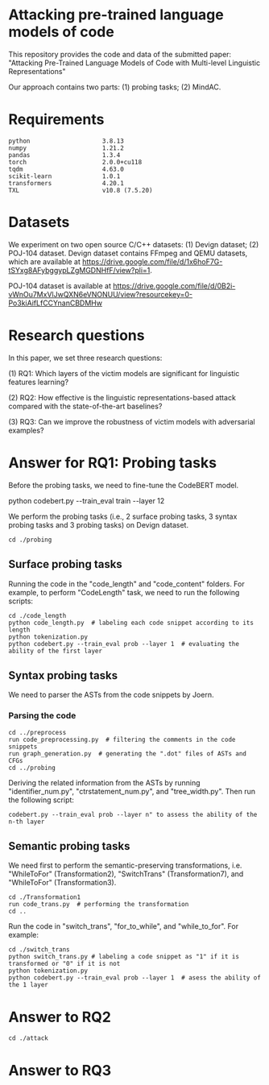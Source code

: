 # Attacking pre-trained language models of code
This repository provides the code and data of the submitted paper: "Attacking Pre-Trained Language Models of Code with Multi-level Linguistic Representations"

Our approach contains two parts: (1) probing tasks; (2) MindAC.

# Requirements
```
python                    3.8.13
numpy                     1.21.2
pandas                    1.3.4
torch                     2.0.0+cu118
tqdm                      4.63.0
scikit-learn              1.0.1
transformers              4.20.1
TXL                       v10.8 (7.5.20) 
```

# Datasets
We experiment on two open source C/C++ datasets: (1) Devign dataset; (2) POJ-104 dataset.
Devign dataset contains FFmpeg and QEMU datasets, which are available at https://drive.google.com/file/d/1x6hoF7G-tSYxg8AFybggypLZgMGDNHfF/view?pli=1.

POJ-104 dataset is available at https://drive.google.com/file/d/0B2i-vWnOu7MxVlJwQXN6eVNONUU/view?resourcekey=0-Po3kiAifLfCCYnanCBDMHw

# Research questions

In this paper, we set three research questions: 

(1) RQ1: Which layers of the victim models are significant for linguistic features learning?

(2) RQ2: How effective is the linguistic representations-based attack compared with the state-of-the-art baselines?

(3) RQ3: Can we improve the robustness of victim models with adversarial examples?

# Answer for RQ1: Probing tasks
Before the probing tasks, we need to fine-tune the CodeBERT model.

python codebert.py --train_eval train --layer 12

We perform the probing tasks (i.e., 2 surface probing tasks, 3 syntax probing tasks and 3 probing tasks) on Devign dataset.

```
cd ./probing
```

## Surface probing tasks
Running the code in the "code_length" and "code_content" folders. For example, to perform "CodeLength" task, we need to run the following scripts:

```
cd ./code_length
python code_length.py  # labeling each code snippet according to its length
python tokenization.py  
python codebert.py --train_eval prob --layer 1  # evaluating the ability of the first layer
```

## Syntax probing tasks
We need to parser the ASTs from the code snippets by Joern. 

### Parsing the code
```
cd ../preprocess
run code_preprocessing.py  # filtering the comments in the code snippets
run graph_generation.py  # generating the ".dot" files of ASTs and CFGs
cd ../probing
```

Deriving the related information from the ASTs by running "identifier_num.py", "ctrstatement_num.py", and "tree_width.py". Then run the following script:

```
codebert.py --train_eval prob --layer n" to assess the ability of the n-th layer
```

## Semantic probing tasks
We need first to perform the semantic-preserving transformations, i.e. "WhileToFor" (Transformation2), "SwitchTrans" (Transformation7), and "WhileToFor" (Transformation3). 

```
cd ./Transformation1
run code_trans.py  # performing the transformation
cd ..
```

Run the code in "switch_trans", "for_to_while", and "while_to_for". For example:

```
cd ./switch_trans
python switch_trans.py # labeling a code snippet as "1" if it is transformed or "0" if it is not
python tokenization.py
python codebert.py --train_eval prob --layer 1  # asess the ability of the 1 layer
```

# Answer to RQ2
```
cd ./attack
```


# Answer to RQ3
